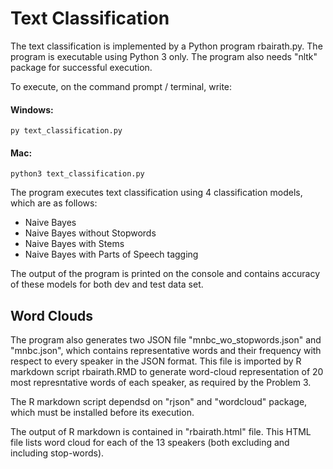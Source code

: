 # Text Classification

The text classification is implemented by a Python program rbairath.py. The program is executable using Python 3 only. The program also needs "nltk" package for successful execution.

To execute, on the command prompt / terminal, write:

#### Windows:
`py text_classification.py`

#### Mac:
`python3 text_classification.py`

The program executes text classification using 4 classification models, which are as follows:
* Naive Bayes
* Naive Bayes without Stopwords
* Naive Bayes with Stems
* Naive Bayes with Parts of Speech tagging

The output of the program is printed on the console and contains accuracy of these models for both dev and test data set.

## Word Clouds
The program also generates two JSON file "mnbc_wo_stopwords.json" and "mnbc.json", which contains representative words and their frequency with respect to every speaker in the JSON format. This file is imported by R markdown script rbairath.RMD to generate word-cloud representation of 20 most represntative words of each speaker, as required by the Problem 3.

The R markdown script dependsd on "rjson" and "wordcloud" package, which must be installed before its execution. 

The output of R markdown is contained in "rbairath.html" file. This HTML file lists word cloud for each of the 13 speakers (both excluding and including stop-words).